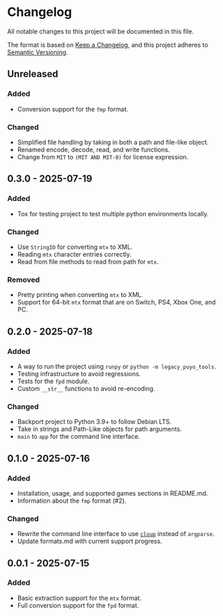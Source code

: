 # Changelog

All notable changes to this project will be documented in this file.

The format is based on [Keep a Changelog](https://keepachangelog.com/en/1.1.0/),
and this project adheres to
[Semantic Versioning](https://semver.org/spec/v2.0.0.html).

## Unreleased

### Added

- Conversion support for the `fmp` format.

### Changed

- Simplified file handling by taking in both a path and file-like object.
- Renamed encode, decode, read, and write functions.
- Change from `MIT` to `(MIT AND MIT-0)` for license expression.

## 0.3.0 - 2025-07-19

### Added

- Tox for testing project to test multiple python environments locally.

### Changed

- Use `StringIO` for converting `mtx` to XML.
- Reading `mtx` character entries correctly.
- Read from file methods to read from path for `mtx`.

### Removed

- Pretty printing when converting `mtx` to XML.
- Support for 64-bit `mtx` format that are on Switch, PS4, Xbox One, and PC.

## 0.2.0 - 2025-07-18

### Added

- A way to run the project using `runpy` or `python -m legacy_puyo_tools`.
- Testing infrastructure to avoid regressions.
- Tests for the `fpd` module.
- Custom `__str__` functions to avoid re-encoding.

### Changed

- Backport project to Python 3.9+ to follow Debian LTS.
- Take in strings and Path-Like objects for path arguments.
- `main` to `app` for the command line interface.

## 0.1.0 - 2025-07-16

### Added

- Installation, usage, and supported games sections in README.md.
- Information about the `fmp` format (#2).

### Changed

- Rewrite the command line interface to use [`cloup`] instead of `argparse`.
- Update formats.md with current support progress.

[`cloup`]: https://cloup.readthedocs.io

## 0.0.1 - 2025-07-15

### Added

- Basic extraction support for the `mtx` format.
- Full conversion support for the `fpd` format.
